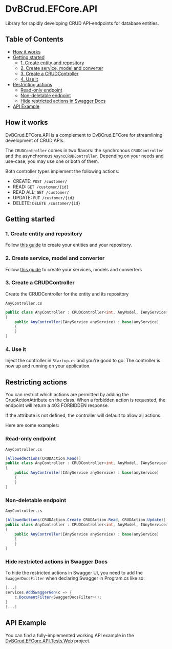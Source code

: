 ﻿# DvBCrud.EFCore.API

Library for rapidly developing CRUD API-endpoints for database entities.

## Table of Contents

- [How it works](#How-it-works)
- [Getting started](#Getting-started)
    * [1. Create entity and repository](#1.-Create-entity-and-repository)
    * [2. Create service, model and converter](#2.-Create-service,-model-and-converter)
    * [3. Create a CRUDController](#3.-Create-a-CRUDController)
    * [4. Use it](#4.-Use-it)
- [Restricting actions](#Restricting-actions)
    * [Read-only endpoint](#read-only-endpoint)
    * [Non-deletable endpoint](#non-deletable-endpoint)
    * [Hide restricted actions in Swagger Docs](#hide-restricted-actions-in-swagger-docs)
- [API Example](#api-example)

## How it works

DvBCrud.EFCore.API is a complement to DvBCrud.EFCore for streamlining development of CRUD APIs.

The `CRUDController` comes in two flavors: the synchronous `CRUDController` and the asynchronous `AsyncCRUDController`.
Depending on your needs and use-case, you may use one or both of them.

Both controller types implement the following actions:
* CREATE: `POST /customer/`
* READ: `GET /customer/{id}`
* READ ALL: `GET /customer/`
* UPDATE: `PUT /customer/{id}`
* DELETE: `DELETE /customer/{id}`

## Getting started

### 1. Create entity and repository

Follow [this guide](../DvBCrud.EFCore) to create your entities and your repository.

### 2. Create service, model and converter

Follow [this guide](../DvBCrud.EFCore.Services) to create your services, models and converters

### 3. Create a CRUDController

Create the CRUDController for the entity and its repository

`AnyController.cs`
```csharp
public class AnyController : CRUDController<int, AnyModel, IAnyService>, IAnyController
{
    public AnyController(IAnyService anyService) : base(anyService)
    {
    }
}
```

### 4. Use it

Inject the controller in `Startup.cs` and you're good to go. The controller is now up and running on your application.

## Restricting actions

You can restrict which actions are permitted by adding the CrudActionAttribute on the class.
When a forbidden action is requested, the endpoint will return a 403 FORBIDDEN response.

If the attribute is not defined, the controller will default to allow all actions.

Here are some examples:

### Read-only endpoint

`AnyController.cs`
```csharp
[AllowedActions(CRUDAction.Read)]
public class AnyController : CRUDController<int, AnyModel, IAnyService>, IAnyController
{
    public AnyController(IAnyService anyService) : base(anyService)
    {
    }
}
```

### Non-deletable endpoint

`AnyController.cs`
```csharp
[AllowedActions(CRUDAction.Create CRUDAction.Read, CRUDAction.Update)]
public class AnyController : CRUDController<int, AnyModel, IAnyService>, IAnyController
{
    public AnyController(IAnyService anyService) : base(anyService)
    {
    }
}
```

### Hide restricted actions in Swagger Docs

To hide the restricted actions in Swagger UI, you need to add the `SwaggerDocsFilter` when declaring Swagger in Program.cs like so:

```csharp
[...]
services.AddSwaggerGen(c => {
    c.DocumentFilter<SwaggerDocsFilter>();
}
[...]
```

## API Example

You can find a fully-implemented working API example in the [DvBCrud.EFCore.API.Tests.Web](../DvBCrud.EFCore.API.Tests.Web) project.
